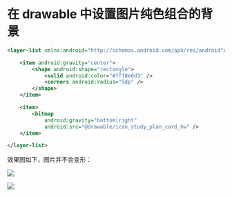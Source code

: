 # 在 drawable 中设置图片纯色组合的背景

```xml
<layer-list xmlns:android="http://schemas.android.com/apk/res/android">

    <item android:gravity="center">
        <shape android:shape="rectangle">
            <solid android:color="#fff8e6d3" />
            <corners android:radius="5dp" />
        </shape>
    </item>

    <item>
        <bitmap
            android:gravity="bottom|right"
            android:src="@drawable/icon_study_plan_card_hw" />
    </item>

</layer-list>
```

效果图如下，图片并不会变形：

![](http://blogqn.maintel.cn/TIM截图20181128154318.png?e=3120191041&token=cs2nCfx72Y7hW0_NpFYzb3Jab90IJWraRtphMd-q:56wwaaxKA31bDcYjneOlcvvcoaw=)

![](http://blogqn.maintel.cn/TIM截图20181128154341.png?e=3120191042&token=cs2nCfx72Y7hW0_NpFYzb3Jab90IJWraRtphMd-q:QdT_o4YJGXkAYV1HDeaFwg6xF4U=)